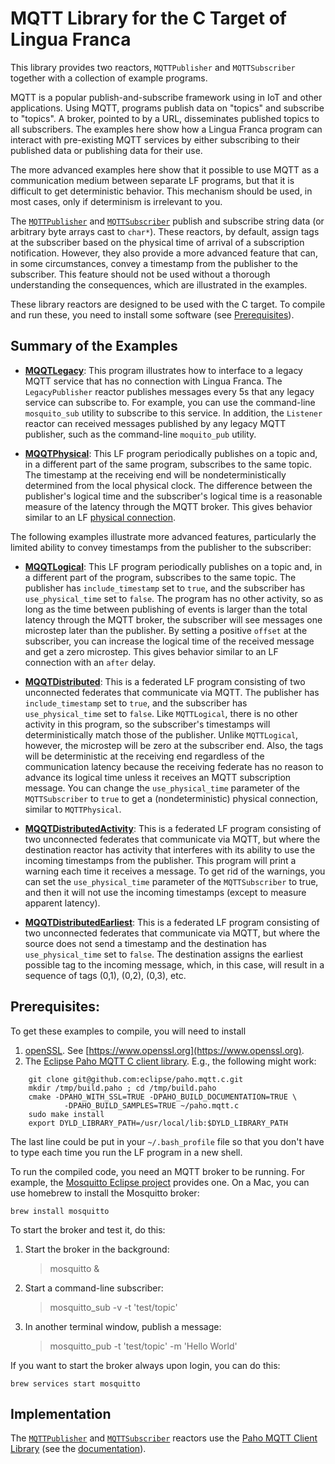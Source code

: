 # MQTT Library for the C Target of Lingua Franca

This library provides two reactors, `MQTTPublisher` and `MQTTSubscriber` together with a collection
of example programs.

MQTT is a popular publish-and-subscribe framework using in IoT and other applications. Using MQTT, programs publish data on "topics" and subscribe to "topics". A broker, pointed to by a URL, disseminates published topics to all subscribers. The examples here show how a Lingua Franca program can interact with pre-existing MQTT services by either subscribing to their published data or publishing data for their use.

The more advanced examples here show that it possible to use MQTT as a communication medium between separate LF programs, but that it is difficult to get deterministic behavior. This mechanism should be used, in most cases, only if determinism is irrelevant to you.

The [`MQTTPublisher`](src/lib/MQTTPublisher.lf) and [`MQTTSubscriber`](src/lib/MQTTSubscriber.lf) publish and subscribe string data (or arbitrary byte arrays cast to `char*`). These reactors, by default, assign tags at the subscriber based on the physical time of arrival of a subscription notification. However, they also provide a more advanced feature that can, in some circumstances, convey a timestamp from the publisher to the subscriber.  This feature should not be used without a thorough understanding the consequences, which are illustrated in the examples. 

These library reactors are designed to be used with the C target. To compile and run these, you need to install some software (see [Prerequisites](#prerequisites)). 

## Summary of the Examples

* **[MQQTLegacy](https://github.com/lf-lang/examples-lingua-franca/blob/main/C/src/MQTT/MQTTLegacy.lf)**: This program illustrates how to interface to a legacy MQTT service that has no connection with Lingua Franca. The `LegacyPublisher` reactor publishes messages every 5s that any legacy service can subscribe to. For example, you can use the command-line `mosquito_sub` utility to subscribe to this service. In addition, the `Listener` reactor can received messages published by any legacy MQTT publisher, such as the command-line `moquito_pub` utility.

* **[MQQTPhysical](https://github.com/lf-lang/examples-lingua-franca/blob/main/C/src/MQTT/MQTTPhysical.lf)**: This LF program periodically publishes on a topic and, in a different part of the same program, subscribes to the same topic. The timestamp at the receiving end will be nondeterministically determined from the local physical clock. The difference between the publisher's logical time and the subscriber's logical time is a reasonable measure of the latency through the MQTT broker. This gives behavior similar to an LF [physical connection](https://www.lf-lang.org/docs/handbook/composing-reactors?target=c#physical-connections).

The following examples illustrate more advanced features, particularly the limited ability to convey timestamps from the publisher to the subscriber:

* **[MQQTLogical](https://github.com/lf-lang/examples-lingua-franca/blob/main/C/src/MQTT/MQTTLogical.lf)**: This LF program periodically publishes on a topic and, in a different part of the program, subscribes to the same topic. The publisher has `include_timestamp` set to `true`, and the subscriber has `use_physical_time` set to `false`. The program has no other activity, so as long as the time between publishing of events is larger than the total latency through the MQTT broker, the subscriber will see messages one microstep later than the publisher.  By setting a positive `offset` at the subscriber, you can increase the logical time of the received message and get a zero microstep. This gives behavior similar to an LF connection with an `after` delay.

* **[MQQTDistributed](https://github.com/lf-lang/examples-lingua-franca/blob/main/C/src/MQTT/MQTTDistributed.lf)**: This is a federated LF program consisting of two unconnected federates that communicate via MQTT. The publisher has `include_timestamp` set to `true`, and the subscriber has `use_physical_time` set to `false`.  Like `MQTTLogical`, there is no other activity in this program, so the subscriber's timestamps will deterministically match those of the publisher. Unlike `MQTTLogical`, however, the microstep will be zero at the subscriber end. Also, the tags will be deterministic at the receiving end regardless of the communication latency because the receiving federate has no reason to advance its logical time unless it receives an MQTT subscription message. You can change the `use_physical_time` parameter of the `MQTTSubscriber` to `true` to get a (nondeterministic) physical connection, similar to `MQTTPhysical`. 

* **[MQQTDistributedActivity](https://github.com/lf-lang/examples-lingua-franca/blob/main/C/src/MQTT/MQQTDistributedActivity.lf)**: This is a federated LF program consisting of two unconnected federates that communicate via MQTT, but where the destination reactor has activity that interferes with its ability to use the incoming timestamps from the publisher.  This program will print a warning each time it receives a message. To get rid of the warnings, you can set the `use_physical_time` parameter of the `MQTTSubscriber` to true, and then it will not use the incoming timestamps (except to measure apparent latency).

* **[MQQTDistributedEarliest](https://github.com/lf-lang/examples-lingua-franca/blob/main/C/src/MQTT/MQQTDistributedEarliest.lf)**: This is a federated LF program consisting of two unconnected federates that communicate via MQTT, but where the source does not send a timestamp and the destination has `use_physical_time` set to `false`.  The destination assigns the earliest possible tag to the incoming
message, which, in this case, will result in a sequence of tags (0,1), (0,2), (0,3), etc.

## Prerequisites:

To get these examples to compile, you will need to install

1. [openSSL](https://github.com/openssl/openssl.git). See [https://www.openssl.org](https://www.openssl.org).
2. The [Eclipse Paho MQTT C client library](https://github.com/eclipse/paho.mqtt.c). E.g., the following might work:

```shell
    git clone git@github.com:eclipse/paho.mqtt.c.git
    mkdir /tmp/build.paho ; cd /tmp/build.paho
    cmake -DPAHO_WITH_SSL=TRUE -DPAHO_BUILD_DOCUMENTATION=TRUE \
    		-DPAHO_BUILD_SAMPLES=TRUE ~/paho.mqtt.c
    sudo make install
    export DYLD_LIBRARY_PATH=/usr/local/lib:$DYLD_LIBRARY_PATH
```

The last line could be put in your `~/.bash_profile` file so that you don't have to type each time you run the LF program in a new shell.

To run the compiled code, you need an MQTT broker to be running. For example, the [Mosquitto Eclipse project](https://mosquitto.org/download/) provides one. On a Mac, you can use homebrew to install the Mosquitto broker:

    brew install mosquitto

To start the broker and test it, do this:

1. Start the broker in the background:

    > mosquitto &
    
2. Start a command-line subscriber:

    > mosquitto_sub -v -t 'test/topic'
    
3. In another terminal window, publish a message:

    > mosquitto_pub -t 'test/topic' -m 'Hello World'

If you want to start the broker always upon login, you can do this:

```
brew services start mosquitto
```

## Implementation

The [`MQTTPublisher`](src/lib/MQTTPublisher.lf) and [`MQTTSubscriber`](src/lib/MQTTSubscriber.lf) reactors use the [Paho MQTT Client Library](https://github.com/eclipse/paho.mqtt.c) (see the [documentation](https://www.eclipse.org/paho/files/mqttdoc/MQTTClient/html/_m_q_t_t_client_8h.html)).

